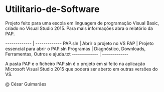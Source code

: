 # Utilitario-de-Software
Projeto feito para uma escola em linguagem de programação Visual Basic, criado no Visual Studio 2015. Para mais informações abra o relatório da PAP.

------------- | -------------
PAP.sln       | Abrir o projeto no VS
PAP           | Projeto essencial para abrir o PAP.sln
Programas     | Diagnóstico, Downloads, Ferramentas, Outros e ajuda.txt
------------- | -------------

A pasta PAP e o ficheiro PAP.sln é o projeto em si feito na aplicação Microsoft Visual Studio 2015 que poderá ser aberto em outras versões do VS.

@ César Guimarães
